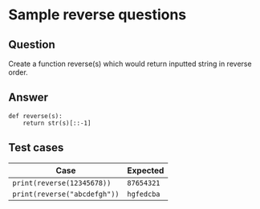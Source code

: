 # Sample reverse questions

## Question
Create a function reverse(s) which would return inputted string in reverse order.

## Answer
```python3
def reverse(s):
    return str(s)[::-1]
```

## Test cases

| Case                         | Expected   |
|------------------------------|------------|
| `print(reverse(12345678))`   | `87654321` |
| `print(reverse("abcdefgh"))` | `hgfedcba` |
